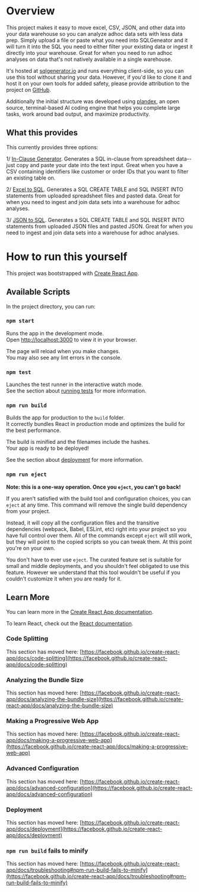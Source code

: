 # Overview

This project makes it easy to move excel, CSV, JSON, and other data into your data warehouse so you can analyze adhoc data sets with less data prep.  Simply upload a file or paste what you need into SQLGeneator and it will turn it into the SQL you need to either filter your existing data or ingest it directly into your warehouse.  Great for when you need to run adhoc analyses on data that's not natively available in a single warehouse.

It's hosted at [sqlgenerator.io](https://www.sqlgenerator.io) and runs everything client-side, so you can use this tool without sharing your data.  However, if you'd like to clone it and host it on your own tools for added safety, please provide attribution to the project on [GitHub](https://github.com/ryanwaldorf/sqlgenerator).

Additionally the initial structure was developed using [plandex](https://plandex.ai/), an open source, terminal-based AI coding engine that helps you complete large tasks, work around bad output, and maximize productivity.

## What this provides

This currently provides three options:

1/ [In-Clause Generator](https://github.com/ryanwaldorf/sqlgenerator/blob/main/src/pages/InClauseGenerator.js).  Generates a SQL in-clause from spreadsheet data--just copy and paste your date into the text input.  Great when you have a CSV containing identifiers like customer or order IDs that you want to filter an existing table on.  

2/ [Excel to SQL](https://github.com/ryanwaldorf/sqlgenerator/blob/main/src/pages/TableGeneratorFromExcel.js).  Generates a SQL CREATE TABLE and SQL INSERT INTO statements from uploaded spreadsheet files and pasted data.  Great for when you need to ingest and join data sets into a warehouse for adhoc analyses.  

3/ [JSON to SQL](https://github.com/ryanwaldorf/sqlgenerator/blob/main/src/pages/TableGeneratorFromJSON.js).  Generates a SQL CREATE TABLE and SQL INSERT INTO statements from uploaded JSON files and pasted JSON.  Great for when you need to ingest and join data sets into a warehouse for adhoc analyses.  

# How to run this yourself

This project was bootstrapped with [Create React App](https://github.com/facebook/create-react-app).

## Available Scripts

In the project directory, you can run:

### `npm start`

Runs the app in the development mode.\
Open [http://localhost:3000](http://localhost:3000) to view it in your browser.

The page will reload when you make changes.\
You may also see any lint errors in the console.

### `npm test`

Launches the test runner in the interactive watch mode.\
See the section about [running tests](https://facebook.github.io/create-react-app/docs/running-tests) for more information.

### `npm run build`

Builds the app for production to the `build` folder.\
It correctly bundles React in production mode and optimizes the build for the best performance.

The build is minified and the filenames include the hashes.\
Your app is ready to be deployed!

See the section about [deployment](https://facebook.github.io/create-react-app/docs/deployment) for more information.

### `npm run eject`

**Note: this is a one-way operation. Once you `eject`, you can't go back!**

If you aren't satisfied with the build tool and configuration choices, you can `eject` at any time. This command will remove the single build dependency from your project.

Instead, it will copy all the configuration files and the transitive dependencies (webpack, Babel, ESLint, etc) right into your project so you have full control over them. All of the commands except `eject` will still work, but they will point to the copied scripts so you can tweak them. At this point you're on your own.

You don't have to ever use `eject`. The curated feature set is suitable for small and middle deployments, and you shouldn't feel obligated to use this feature. However we understand that this tool wouldn't be useful if you couldn't customize it when you are ready for it.

## Learn More

You can learn more in the [Create React App documentation](https://facebook.github.io/create-react-app/docs/getting-started).

To learn React, check out the [React documentation](https://reactjs.org/).

### Code Splitting

This section has moved here: [https://facebook.github.io/create-react-app/docs/code-splitting](https://facebook.github.io/create-react-app/docs/code-splitting)

### Analyzing the Bundle Size

This section has moved here: [https://facebook.github.io/create-react-app/docs/analyzing-the-bundle-size](https://facebook.github.io/create-react-app/docs/analyzing-the-bundle-size)

### Making a Progressive Web App

This section has moved here: [https://facebook.github.io/create-react-app/docs/making-a-progressive-web-app](https://facebook.github.io/create-react-app/docs/making-a-progressive-web-app)

### Advanced Configuration

This section has moved here: [https://facebook.github.io/create-react-app/docs/advanced-configuration](https://facebook.github.io/create-react-app/docs/advanced-configuration)

### Deployment

This section has moved here: [https://facebook.github.io/create-react-app/docs/deployment](https://facebook.github.io/create-react-app/docs/deployment)

### `npm run build` fails to minify

This section has moved here: [https://facebook.github.io/create-react-app/docs/troubleshooting#npm-run-build-fails-to-minify](https://facebook.github.io/create-react-app/docs/troubleshooting#npm-run-build-fails-to-minify)
